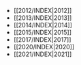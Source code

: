 - [[2012/INDEX|2012]]
- [[2013/INDEX|2013]]
- [[2014/INDEX|2014]]
- [[2015/INDEX|2015]]
- [[2017/INDEX|2017]]
- [[2020/INDEX|2020]]
- [[2021/INDEX|2021]]
